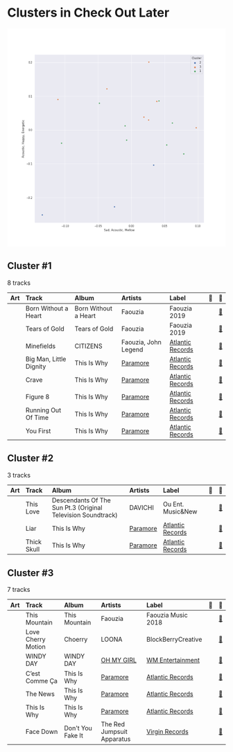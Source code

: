 # Clusters in Check Out Later

![Comparison of Cluster](../../../images/playlists/check_out_later/clusters/clusters_scatter.png)

## Cluster #1

8 tracks

| Art | Track | Album | Artists | Label | 💚 | 🔗 |
|:---|:---|:---|:---|:---|:---|:---|
| <img src="https://i.scdn.co/image/ab67616d0000b273623e3c5fc66ac6fb9c5c8bc6" alt="" width="50" /> | Born Without a Heart | Born Without a Heart | Faouzia | Faouzia 2019 | | [🔗](https://open.spotify.com/track/6i5jBmnB22alUpJ7hpznuj) |
| <img src="https://i.scdn.co/image/ab67616d0000b273c08fc202dde1427b4016c021" alt="" width="50" /> | Tears of Gold | Tears of Gold | Faouzia | Faouzia 2019 | | [🔗](https://open.spotify.com/track/2YyLNljkMy2viVcXoFGTDY) |
| <img src="https://i.scdn.co/image/ab67616d0000b273bd3ea900a9dfec7e28f0e793" alt="" width="50" /> | Minefields | CITIZENS | Faouzia, John Legend | [Atlantic Records](../../../../labels/atlantic_records) | | [🔗](https://open.spotify.com/track/0vH52Icuf6LzOFrkHE8mZG) |
| <img src="https://i.scdn.co/image/ab67616d0000b273f633b71861897348253993f4" alt="" width="50" /> | Big Man, Little Dignity | This Is Why | [Paramore](../../../../artists/paramore/overview.md) | [Atlantic Records](../../../../labels/atlantic_records) | | [🔗](https://open.spotify.com/track/2bfOeIn8bQkRr02NNX29tR) |
| <img src="https://i.scdn.co/image/ab67616d0000b273f633b71861897348253993f4" alt="" width="50" /> | Crave | This Is Why | [Paramore](../../../../artists/paramore/overview.md) | [Atlantic Records](../../../../labels/atlantic_records) | | [🔗](https://open.spotify.com/track/7wYCva1bI1AkHRQoVXhy8F) |
| <img src="https://i.scdn.co/image/ab67616d0000b273f633b71861897348253993f4" alt="" width="50" /> | Figure 8 | This Is Why | [Paramore](../../../../artists/paramore/overview.md) | [Atlantic Records](../../../../labels/atlantic_records) | | [🔗](https://open.spotify.com/track/2Jb3hVkRFoiiwXYcELiBfC) |
| <img src="https://i.scdn.co/image/ab67616d0000b273f633b71861897348253993f4" alt="" width="50" /> | Running Out Of Time | This Is Why | [Paramore](../../../../artists/paramore/overview.md) | [Atlantic Records](../../../../labels/atlantic_records) | | [🔗](https://open.spotify.com/track/5NRtdsFFlmyE8qDMgS08PE) |
| <img src="https://i.scdn.co/image/ab67616d0000b273f633b71861897348253993f4" alt="" width="50" /> | You First | This Is Why | [Paramore](../../../../artists/paramore/overview.md) | [Atlantic Records](../../../../labels/atlantic_records) | | [🔗](https://open.spotify.com/track/2ZMkAWKrNDXrQuF0N9Q9Xj) |
## Cluster #2

3 tracks

| Art | Track | Album | Artists | Label | 💚 | 🔗 |
|:---|:---|:---|:---|:---|:---|:---|
| <img src="https://i.scdn.co/image/ab67616d0000b27360fa5d9bf71bee894b0a590c" alt="" width="50" /> | This Love | Descendants Of The Sun Pt.3 (Original Television Soundtrack) | DAVICHI | Ou Ent. Music&New | | [🔗](https://open.spotify.com/track/1mh5s6XJ3RLJBRPErACsHW) |
| <img src="https://i.scdn.co/image/ab67616d0000b273f633b71861897348253993f4" alt="" width="50" /> | Liar | This Is Why | [Paramore](../../../../artists/paramore/overview.md) | [Atlantic Records](../../../../labels/atlantic_records) | | [🔗](https://open.spotify.com/track/7EUhSxz4srS8pqh1cENbLB) |
| <img src="https://i.scdn.co/image/ab67616d0000b273f633b71861897348253993f4" alt="" width="50" /> | Thick Skull | This Is Why | [Paramore](../../../../artists/paramore/overview.md) | [Atlantic Records](../../../../labels/atlantic_records) | | [🔗](https://open.spotify.com/track/0M2SX26YicKMOAxqtWGPUh) |
## Cluster #3

7 tracks

| Art | Track | Album | Artists | Label | 💚 | 🔗 |
|:---|:---|:---|:---|:---|:---|:---|
| <img src="https://i.scdn.co/image/ab67616d0000b2739d664f8018ee8154e69887d4" alt="" width="50" /> | This Mountain | This Mountain | Faouzia | Faouzia Music 2018 | | [🔗](https://open.spotify.com/track/0NYJUJaDCvrkMQQt4WSrVU) |
| <img src="https://i.scdn.co/image/ab67616d0000b2733b893c4f687c72899ae2f781" alt="" width="50" /> | Love Cherry Motion | Choerry | LOONA | BlockBerryCreative | | [🔗](https://open.spotify.com/track/1H3i6WXxrJB7LEoH5iStvb) |
| <img src="https://i.scdn.co/image/ab67616d0000b273a994eb69242daf25e8730a72" alt="" width="50" /> | WINDY DAY | WINDY DAY | [OH MY GIRL](../../../../artists/oh_my_girl/overview.md) | [WM Entertainment](../../../../labels/wm_entertainment) | | [🔗](https://open.spotify.com/track/7prrcyZc48tO9hGzdnU9aD) |
| <img src="https://i.scdn.co/image/ab67616d0000b273f633b71861897348253993f4" alt="" width="50" /> | C’est Comme Ça | This Is Why | [Paramore](../../../../artists/paramore/overview.md) | [Atlantic Records](../../../../labels/atlantic_records) | | [🔗](https://open.spotify.com/track/1Nx7KvCw6D3O0W2HwYg9tq) |
| <img src="https://i.scdn.co/image/ab67616d0000b273f633b71861897348253993f4" alt="" width="50" /> | The News | This Is Why | [Paramore](../../../../artists/paramore/overview.md) | [Atlantic Records](../../../../labels/atlantic_records) | | [🔗](https://open.spotify.com/track/59RjIhWIpthNpwrlChUvXm) |
| <img src="https://i.scdn.co/image/ab67616d0000b273f633b71861897348253993f4" alt="" width="50" /> | This Is Why | This Is Why | [Paramore](../../../../artists/paramore/overview.md) | [Atlantic Records](../../../../labels/atlantic_records) | | [🔗](https://open.spotify.com/track/7HdXRMw14roDx2a0COWk3M) |
| <img src="https://i.scdn.co/image/ab67616d0000b273f98edbc89407338a90437d34" alt="" width="50" /> | Face Down | Don't You Fake It | The Red Jumpsuit Apparatus | [Virgin Records](../../../../labels/virgin_records) | | [🔗](https://open.spotify.com/track/4wzjNqjKAKDU82e8uMhzmr) |